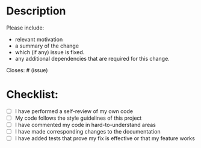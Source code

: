 # Description

Please include:

- relevant motivation
- a summary of the change
- which (if any) issue is fixed.
- any additional dependencies that are required for this change.

Closes: # (issue)

# Checklist:

- [ ] I have performed a self-review of my own code
- [ ] My code follows the style guidelines of this project
- [ ] I have commented my code in hard-to-understand areas
- [ ] I have made corresponding changes to the documentation
- [ ] I have added tests that prove my fix is effective or that my feature works
